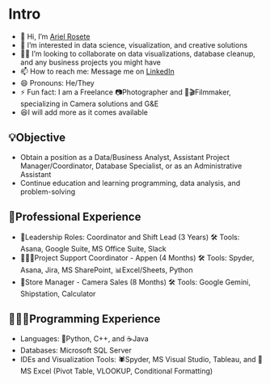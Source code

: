 # Intro
- 👋 Hi, I’m [Ariel Rosete](https://github.com/a001-ari/a001-ari)
- 👀 I’m interested in data science, visualization, and creative solutions 
- 🤜🤛 I’m looking to collaborate on data visualizations, database cleanup, and any business projects you might have
- 📫 How to reach me: Message me on [LinkedIn](https://www.linkedin.com/in/arielrosete/)
- 😄 Pronouns: He/They
- ⚡ Fun fact: I am a Freelance 📷Photographer and 🎥🎬Filmmaker, specializing in Camera solutions and G&E
- 😆I will add more as it comes available

## 💡Objective
- Obtain a position as a Data/Business Analyst, Assistant Project Manager/Coordinator, Database Specialist, or as an Administrative Assistant
- Continue education and learning programming, data analysis, and problem-solving

## 💼Professional Experience
- 🧾Leadership Roles: Coordinator and Shift Lead (3 Years) 
🛠️ Tools: Asana, Google Suite, MS Office Suite, Slack
- 👨🏻‍💻Project Support Coordinator - Appen (4 Months) 
🛠️ Tools: Spyder, Asana, Jira, MS SharePoint, 📊Excel/Sheets, Python 
- 📸Store Manager - Camera Sales (8 Months)
🛠️ Tools: Google Gemini, Shipstation, Calculator

## 👨🏻‍💻Programming Experience
- Languages: 🐍Python, C++, and ☕️Java
- Databases: Microsoft SQL Server
- IDEs and Visualization Tools: 🕷️Spyder, MS Visual Studio, Tableau, and 🧮MS Excel (Pivot Table, VLOOKUP, Conditional Formatting)
